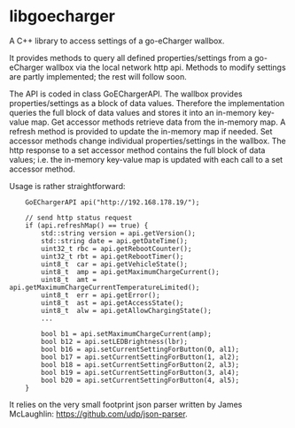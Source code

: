 # libgoecharger
A C++ library to access settings of a go-eCharger wallbox.

It provides methods to query all defined properties/settings from a go-eCharger wallbox via the local network http api. Methods to modify settings are partly implemented; the rest will follow soon.

The API is coded in class GoEChargerAPI. The wallbox provides properties/settings as a block of data values. Therefore the implementation queries the full block of data values and stores it into an in-memory key-value map. Get accessor methods retrieve data from the in-memory map. A refresh method is provided to update the in-memory map if needed. Set accessor methods change individual properties/settings in the wallbox. The http response to a set accessor method contains the full block of data values; i.e. the in-memory key-value map is updated with each call to a set accessor method.

Usage is rather straightforward:

        GoEChargerAPI api("http://192.168.178.19/");

        // send http status request
        if (api.refreshMap() == true) {
            std::string version = api.getVersion();
            std::string date = api.getDateTime();
            uint32_t rbc = api.getRebootCounter();
            uint32_t rbt = api.getRebootTimer();
            uint8_t  car = api.getVehicleState();
            uint8_t  amp = api.getMaximumChargeCurrent();
            uint8_t  amt = api.getMaximumChargeCurrentTemperatureLimited();
            uint8_t  err = api.getError();
            uint8_t  ast = api.getAccessState();
            uint8_t  alw = api.getAllowChargingState();
            ...
            
            bool b1 = api.setMaximumChargeCurrent(amp);
            bool b12 = api.setLEDBrightness(lbr);
            bool b16 = api.setCurrentSettingForButton(0, al1);
            bool b17 = api.setCurrentSettingForButton(1, al2);
            bool b18 = api.setCurrentSettingForButton(2, al3);
            bool b19 = api.setCurrentSettingForButton(3, al4);
            bool b20 = api.setCurrentSettingForButton(4, al5);
        }
    
It relies on the very small footprint json parser written by James McLaughlin: https://github.com/udp/json-parser.

